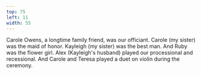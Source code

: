 ```yaml
---
top: 75
left: 11
width: 55
---
```

Carole Owens, a longtime family friend, was our officiant.
Carole
(<span class="voice--teresa">my sister</span>)
was the maid of honor.
Kayleigh
(<span class="voice--tom">my sister</span>)
was the best man.
And Ruby was the flower girl.
Alex
(<span class="voice--tom">Kayleigh's husband</span>)
played our processional and recessional.
And Carole and Teresa played a duet on violin during the ceremony.
